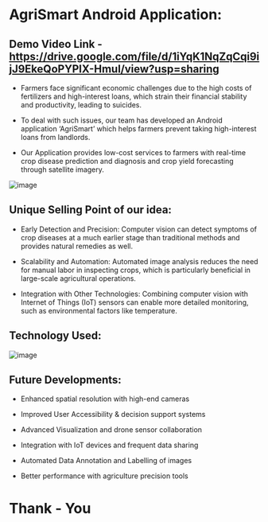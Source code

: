 # AgriSmart Android Application: 
## Demo Video Link - https://drive.google.com/file/d/1iYqK1NqZqCqi9ijJ9EkeQoPYPIX-Hmul/view?usp=sharing

- Farmers face significant economic challenges due to the high costs of fertilizers and high-interest loans, which strain their financial stability and productivity, leading to suicides.

- To deal with such issues, our team has developed an Android application ‘AgriSmart’ which helps farmers prevent taking high-interest loans from landlords.

- Our Application provides low-cost services to farmers with real-time crop disease prediction and diagnosis and crop yield forecasting through satellite imagery.

![image](https://github.com/user-attachments/assets/420aaf38-5397-4c0f-b4a5-9c41861ddf09)


## Unique Selling Point of our idea:

- Early Detection and Precision: Computer vision can detect symptoms of crop diseases at a much earlier stage than traditional methods and provides natural remedies as well.

- Scalability and Automation: Automated image analysis reduces the need for manual labor in inspecting crops, which is particularly beneficial in large-scale agricultural operations.

- Integration with Other Technologies: Combining computer vision with Internet of Things (IoT) sensors can enable more detailed monitoring, such as environmental factors like temperature.

## Technology Used: 
![image](https://github.com/user-attachments/assets/ac3f03d8-63ac-4be1-abee-120e350a9a9e)

## Future Developments:

- Enhanced spatial resolution with high-end cameras

- Improved User Accessibility & decision support systems

- Advanced Visualization and drone sensor collaboration

- Integration with IoT devices and frequent data sharing 

- Automated Data Annotation and Labelling of images

- Better performance with agriculture precision tools

# Thank - You




